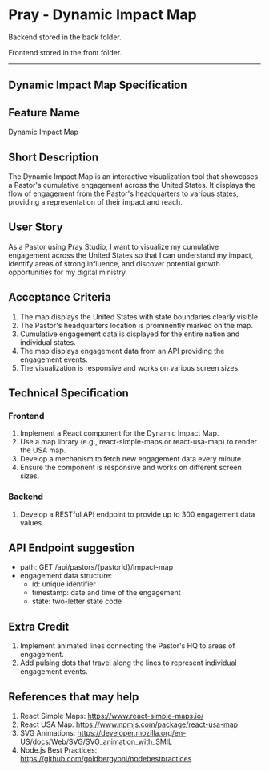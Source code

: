 # Pray - Dynamic Impact Map

Backend stored in the back folder.

Frontend stored in the front folder.

-----

## Dynamic Impact Map Specification

## Feature Name
Dynamic Impact Map

## Short Description
The Dynamic Impact Map is an interactive visualization tool that showcases a Pastor's cumulative engagement across the United States. It displays the flow of engagement from the Pastor's headquarters to various states, providing a representation of their impact and reach.

## User Story
As a Pastor using Pray Studio, I want to visualize my cumulative engagement across the United States so that I can understand my impact, identify areas of strong influence, and discover potential growth opportunities for my digital ministry.

## Acceptance Criteria
1. The map displays the United States with state boundaries clearly visible.
2. The Pastor's headquarters location is prominently marked on the map.
3. Cumulative engagement data is displayed for the entire nation and individual states.
4. The map displays engagement data from an API providing the engagement events.
5. The visualization is responsive and works on various screen sizes.

## Technical Specification

### Frontend
1. Implement a React component for the Dynamic Impact Map.
2. Use a map library (e.g., react-simple-maps or react-usa-map) to render the USA map.
3. Develop a mechanism to fetch new engagement data every minute.
4. Ensure the component is responsive and works on different screen sizes.

### Backend
1. Develop a RESTful API endpoint to provide up to 300 engagement data values

## API Endpoint suggestion
- path: GET /api/pastors/{pastorId}/impact-map
- engagement data structure:
  - id: unique identifier
  - timestamp: date and time of the engagement
  - state: two-letter state code

## Extra Credit
1. Implement animated lines connecting the Pastor's HQ to areas of engagement.
2. Add pulsing dots that travel along the lines to represent individual engagement events.

## References that may help
1. React Simple Maps: https://www.react-simple-maps.io/
2. React USA Map: https://www.npmjs.com/package/react-usa-map
3. SVG Animations: https://developer.mozilla.org/en-US/docs/Web/SVG/SVG_animation_with_SMIL
4. Node.js Best Practices: https://github.com/goldbergyoni/nodebestpractices
